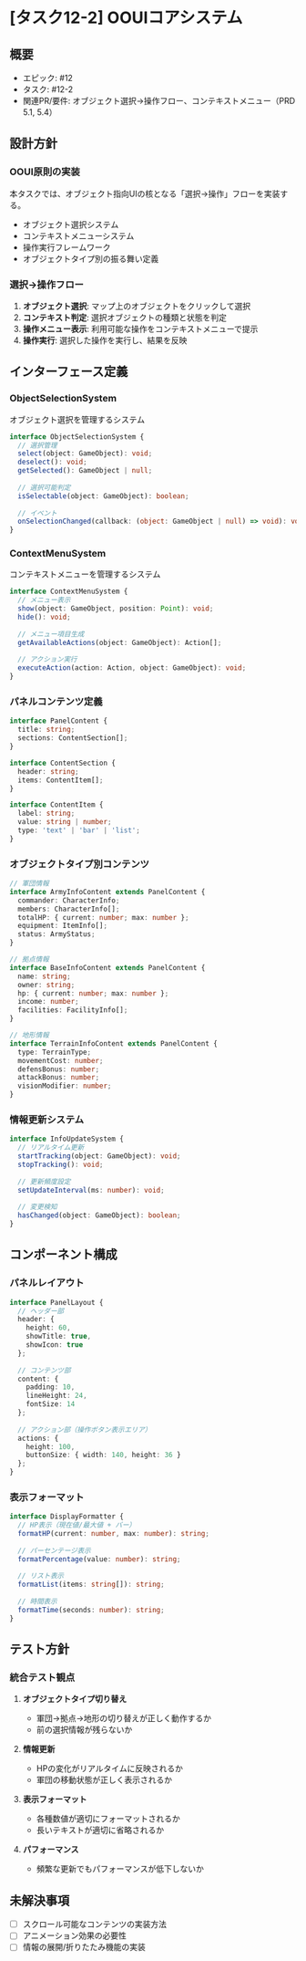 # [タスク12-2] OOUIコアシステム

## 概要
- エピック: #12
- タスク: #12-2
- 関連PR/要件: オブジェクト選択→操作フロー、コンテキストメニュー（PRD 5.1, 5.4）

## 設計方針

### OOUI原則の実装
本タスクでは、オブジェクト指向UIの核となる「選択→操作」フローを実装する。
- オブジェクト選択システム
- コンテキストメニューシステム
- 操作実行フレームワーク
- オブジェクトタイプ別の振る舞い定義

### 選択→操作フロー
1. **オブジェクト選択**: マップ上のオブジェクトをクリックして選択
2. **コンテキスト判定**: 選択オブジェクトの種類と状態を判定
3. **操作メニュー表示**: 利用可能な操作をコンテキストメニューで提示
4. **操作実行**: 選択した操作を実行し、結果を反映

## インターフェース定義

### ObjectSelectionSystem
オブジェクト選択を管理するシステム
```typescript
interface ObjectSelectionSystem {
  // 選択管理
  select(object: GameObject): void;
  deselect(): void;
  getSelected(): GameObject | null;
  
  // 選択可能判定
  isSelectable(object: GameObject): boolean;
  
  // イベント
  onSelectionChanged(callback: (object: GameObject | null) => void): void;
}
```

### ContextMenuSystem
コンテキストメニューを管理するシステム
```typescript
interface ContextMenuSystem {
  // メニュー表示
  show(object: GameObject, position: Point): void;
  hide(): void;
  
  // メニュー項目生成
  getAvailableActions(object: GameObject): Action[];
  
  // アクション実行
  executeAction(action: Action, object: GameObject): void;
}
```

### パネルコンテンツ定義
```typescript
interface PanelContent {
  title: string;
  sections: ContentSection[];
}

interface ContentSection {
  header: string;
  items: ContentItem[];
}

interface ContentItem {
  label: string;
  value: string | number;
  type: 'text' | 'bar' | 'list';
}
```

### オブジェクトタイプ別コンテンツ
```typescript
// 軍団情報
interface ArmyInfoContent extends PanelContent {
  commander: CharacterInfo;
  members: CharacterInfo[];
  totalHP: { current: number; max: number };
  equipment: ItemInfo[];
  status: ArmyStatus;
}

// 拠点情報
interface BaseInfoContent extends PanelContent {
  name: string;
  owner: string;
  hp: { current: number; max: number };
  income: number;
  facilities: FacilityInfo[];
}

// 地形情報
interface TerrainInfoContent extends PanelContent {
  type: TerrainType;
  movementCost: number;
  defensBonus: number;
  attackBonus: number;
  visionModifier: number;
}
```

### 情報更新システム
```typescript
interface InfoUpdateSystem {
  // リアルタイム更新
  startTracking(object: GameObject): void;
  stopTracking(): void;
  
  // 更新頻度設定
  setUpdateInterval(ms: number): void;
  
  // 変更検知
  hasChanged(object: GameObject): boolean;
}
```

## コンポーネント構成

### パネルレイアウト
```typescript
interface PanelLayout {
  // ヘッダー部
  header: {
    height: 60,
    showTitle: true,
    showIcon: true
  };
  
  // コンテンツ部
  content: {
    padding: 10,
    lineHeight: 24,
    fontSize: 14
  };
  
  // アクション部（操作ボタン表示エリア）
  actions: {
    height: 100,
    buttonSize: { width: 140, height: 36 }
  };
}
```

### 表示フォーマット
```typescript
interface DisplayFormatter {
  // HP表示（現在値/最大値 + バー）
  formatHP(current: number, max: number): string;
  
  // パーセンテージ表示
  formatPercentage(value: number): string;
  
  // リスト表示
  formatList(items: string[]): string;
  
  // 時間表示
  formatTime(seconds: number): string;
}
```

## テスト方針

### 統合テスト観点
1. **オブジェクトタイプ切り替え**
   - 軍団→拠点→地形の切り替えが正しく動作するか
   - 前の選択情報が残らないか

2. **情報更新**
   - HPの変化がリアルタイムに反映されるか
   - 軍団の移動状態が正しく表示されるか

3. **表示フォーマット**
   - 各種数値が適切にフォーマットされるか
   - 長いテキストが適切に省略されるか

4. **パフォーマンス**
   - 頻繁な更新でもパフォーマンスが低下しないか

## 未解決事項
- [ ] スクロール可能なコンテンツの実装方法
- [ ] アニメーション効果の必要性
- [ ] 情報の展開/折りたたみ機能の実装